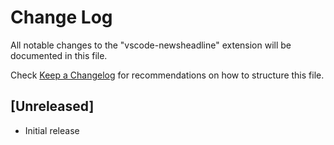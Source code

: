 # Change Log

All notable changes to the "vscode-newsheadline" extension will be documented in this file.

Check [Keep a Changelog](http://keepachangelog.com/) for recommendations on how to structure this file.

## [Unreleased]

- Initial release